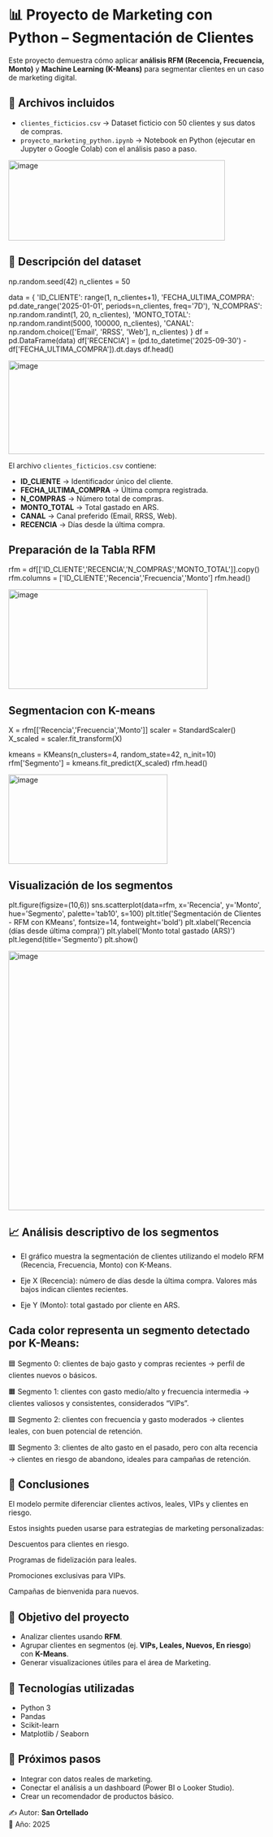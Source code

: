 # 📊 Proyecto de Marketing con Python – Segmentación de Clientes  

Este proyecto demuestra cómo aplicar **análisis RFM (Recencia, Frecuencia, Monto)** y **Machine Learning (K-Means)** para segmentar clientes en un caso de marketing digital.  

## 📂 Archivos incluidos
- `clientes_ficticios.csv` → Dataset ficticio con 50 clientes y sus datos de compras.  
- `proyecto_marketing_python.ipynb` → Notebook en Python (ejecutar en Jupyter o Google Colab) con el análisis paso a paso.

<img width="426" height="158" alt="image" src="https://github.com/user-attachments/assets/f43be390-f8cf-4ef0-bd5c-c739ad349284" />

 

## 🧾 Descripción del dataset
np.random.seed(42)
n_clientes = 50

data = {
    'ID_CLIENTE': range(1, n_clientes+1),
    'FECHA_ULTIMA_COMPRA': pd.date_range('2025-01-01', periods=n_clientes, freq='7D'),
    'N_COMPRAS': np.random.randint(1, 20, n_clientes),
    'MONTO_TOTAL': np.random.randint(5000, 100000, n_clientes),
    'CANAL': np.random.choice(['Email', 'RRSS', 'Web'], n_clientes)
}
df = pd.DataFrame(data)
df['RECENCIA'] = (pd.to_datetime('2025-09-30') - df['FECHA_ULTIMA_COMPRA']).dt.days
df.head()

<img width="538" height="184" alt="image" src="https://github.com/user-attachments/assets/fe1ac721-b4a2-407c-ad41-5ffcb38ad036" />


El archivo `clientes_ficticios.csv` contiene:  
- **ID_CLIENTE** → Identificador único del cliente.  
- **FECHA_ULTIMA_COMPRA** → Última compra registrada.  
- **N_COMPRAS** → Número total de compras.  
- **MONTO_TOTAL** → Total gastado en ARS.  
- **CANAL** → Canal preferido (Email, RRSS, Web).  
- **RECENCIA** → Días desde la última compra.

## Preparación de la Tabla RFM
  rfm = df[['ID_CLIENTE','RECENCIA','N_COMPRAS','MONTO_TOTAL']].copy()
  rfm.columns = ['ID_CLIENTE','Recencia','Frecuencia','Monto']
  rfm.head()

<img width="392" height="196" alt="image" src="https://github.com/user-attachments/assets/ae645afa-a430-4dcb-a32b-9a46e74c526e" />


## Segmentacion con K-means
X = rfm[['Recencia','Frecuencia','Monto']]
scaler = StandardScaler()
X_scaled = scaler.fit_transform(X)

kmeans = KMeans(n_clusters=4, random_state=42, n_init=10)
rfm['Segmento'] = kmeans.fit_predict(X_scaled)
rfm.head()

<img width="313" height="176" alt="image" src="https://github.com/user-attachments/assets/96d53f2e-60d6-4405-977e-a989e8e1f8d2" />


## Visualización de los segmentos
plt.figure(figsize=(10,6))
sns.scatterplot(data=rfm, x='Recencia', y='Monto', hue='Segmento', palette='tab10', s=100)
plt.title('Segmentación de Clientes - RFM con KMeans', fontsize=14, fontweight='bold')
plt.xlabel('Recencia (días desde última compra)')
plt.ylabel('Monto total gastado (ARS)')
plt.legend(title='Segmento')
plt.show()

<img width="806" height="510" alt="image" src="https://github.com/user-attachments/assets/c887786e-6208-4368-90e1-c223fc462bf2" />

## 📈 Análisis descriptivo de los segmentos

* El gráfico muestra la segmentación de clientes utilizando el modelo RFM (Recencia, Frecuencia, Monto) con K-Means.

* Eje X (Recencia): número de días desde la última compra. Valores más bajos indican clientes recientes.

* Eje Y (Monto): total gastado por cliente en ARS.

## Cada color representa un segmento detectado por K-Means:

🟦 Segmento 0: clientes de bajo gasto y compras recientes → perfil de clientes nuevos o básicos.

🟧 Segmento 1: clientes con gasto medio/alto y frecuencia intermedia → clientes valiosos y consistentes, considerados “VIPs”.

🟩 Segmento 2: clientes con frecuencia y gasto moderados → clientes leales, con buen potencial de retención.

🟥 Segmento 3: clientes de alto gasto en el pasado, pero con alta recencia → clientes en riesgo de abandono, ideales para campañas de retención.

## 📌 Conclusiones

El modelo permite diferenciar clientes activos, leales, VIPs y clientes en riesgo.

Estos insights pueden usarse para estrategias de marketing personalizadas:

Descuentos para clientes en riesgo.

Programas de fidelización para leales.

Promociones exclusivas para VIPs.

Campañas de bienvenida para nuevos.


## 🚀 Objetivo del proyecto
- Analizar clientes usando **RFM**.  
- Agrupar clientes en segmentos (ej. **VIPs, Leales, Nuevos, En riesgo**) con **K-Means**.  
- Generar visualizaciones útiles para el área de Marketing.



## 🔧 Tecnologías utilizadas
- Python 3  
- Pandas  
- Scikit-learn  
- Matplotlib / Seaborn  

## 📌 Próximos pasos
- Integrar con datos reales de marketing.  
- Conectar el análisis a un dashboard (Power BI o Looker Studio).  
- Crear un recomendador de productos básico.  


✍️ Autor: **San Ortellado**  
📅 Año: 2025  
